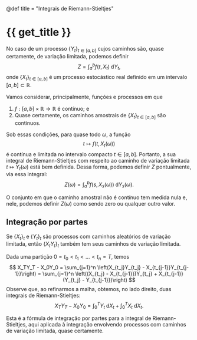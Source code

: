 @def title = "Integrais de Riemann-Stieltjes"

# {{ get_title }}

No caso de um processo $\{Y_t\}_{t\in [a, b]}$ cujos caminhos são, quase certamente, de variação limitada, podemos definir
$$
Z = \int_a^b f(t, X_t) \;\mathrm{d}Y_t,
$$
onde $\{X_t\}_{t \in [a, b]}$ é um processo estocástico real definido em um intervalo $[a, b]\subset \mathbb{R}$.

Vamos considerar, principalmente, funções e processos em que

1. $f:[a, b]\times \mathbb{R} \rightarrow \mathbb{R}$ é contínuo; e
2. Quase certamente, os caminhos amostrais de $\{X_t\}_{t\in [a,b]}$ são contínuos.

Sob essas condições, para quase todo $\omega$, a função
$$
t \mapsto f(t, X_t(\omega))
$$
é contínua e limitada no intervalo compacto $t\in [a, b]$. Portanto, a sua integral de Riemann-Stieltjes com respeito ao caminho de variação limitada $t \mapsto Y_t(\omega)$ está bem definida. Dessa forma, podemos definir $Z$ pontualmente, via essa integral:
$$
Z(\omega) = \int_a^b f(s, X_s(\omega)) \;\mathrm{d}Y_s(\omega).
$$

O conjunto em que o caminho amostral não é contínuo tem medida nula e, nele, podemos definir $Z(\omega)$ como sendo zero ou qualquer outro valor.

## Integração por partes

Se $\{X_t\}_t$ e $\{Y_t\}_t$ são processos com caminhos aleatórios de variação limitada, então $\{X_tY_t\}_t$ também tem seus caminhos de variação limitada.

Dada uma partição $0 = t_0 < t_1 < \ldots < t_n = T$, temos
$$
X_TY_T - X_0Y_0 = \sum_{j=1}^n \left(X_{t_j}Y_{t_j} - X_{t_{j-1}}Y_{t_{j-1}}\right) = \sum_{j=1}^n \left((X_{t_j} - X_{t_{j-1}})Y_{t_j} + X_{t_{j-1}}(Y_{t_j} - Y_{t_{j-1}})\right)
$$
Observe que, ao refinarmos a malha, obtemos, no lado direito, duas integrais de Riemann-Stieltjes:
$$
X_TY_T - X_0Y_0 = \int_0^T Y_t \;\mathrm{d}X_t + \int_0^T X_t \;\mathrm{d}X_t.
$$

Esta é a fórmula de integração por partes para a integral de Riemann-Stieltjes, aqui aplicada à integração envolvendo processos com caminhos de variação limitada, quase certamente.
